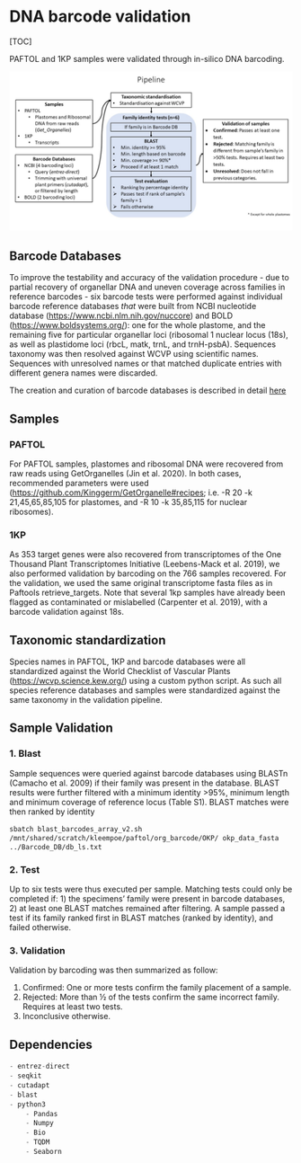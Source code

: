 # DNA barcode validation
[TOC]

PAFTOL and 1KP samples were validated through in-silico DNA barcoding.

![image-20201202113052470](Blast_&_Validation/Barcoding_Validation.jpg)

## Barcode Databases

To improve the testability and accuracy of the validation procedure - due to partial recovery of organellar DNA and uneven coverage across families in reference barcodes - six barcode tests were performed against individual barcode reference databases *that* were built from NCBI nucleotide database (https://www.ncbi.nlm.nih.gov/nuccore) and BOLD (https://www.boldsystems.org/): one for the whole plastome, and the remaining five for particular organellar loci (ribosomal 1 nuclear locus (18s), as well as plastidome loci (rbcL, matk, trnL, and trnH-psbA). Sequences taxonomy was then resolved against WCVP using scientific names. Sequences with unresolved names or that matched duplicate entries with different genera names were discarded.

The creation and curation of barcode databases is described in detail [here](Barcode_Databases/README.md)

## Samples

### PAFTOL

For PAFTOL samples, plastomes and ribosomal DNA were recovered from raw reads using GetOrganelles (Jin et al. 2020). In both cases, recommended parameters were used (https://github.com/Kinggerm/GetOrganelle#recipes; i.e. -R 20 -k 21,45,65,85,105 for plastomes, and -R 10 -k 35,85,115 for nuclear ribosomes).

### 1KP

As 353 target genes were also recovered from transcriptomes of the One Thousand Plant Transcriptomes Initiative (Leebens-Mack et al. 2019), we also performed validation by barcoding on the 766 samples recovered. For the validation, we used the same original transcriptome fasta files as in Paftools retrieve_targets. Note that several 1kp samples have already been flagged as contaminated or mislabelled (Carpenter et al. 2019), with a barcode validation against 18s.

## Taxonomic standardization

Species names in PAFTOL, 1KP and barcode databases were all standardized against the World Checklist of Vascular Plants (https://wcvp.science.kew.org/)  using a custom python script. As such all species reference databases and samples were standardized against the same taxonomy in the validation pipeline.

## Sample Validation
### 1. Blast

Sample sequences were queried against barcode databases using BLASTn (Camacho et al. 2009) if their family was present in the database. BLAST results were further filtered with a minimum identity >95%, minimum length and minimum coverage of reference locus (Table S1). BLAST matches were then ranked by identity

```shell
sbatch blast_barcodes_array_v2.sh /mnt/shared/scratch/kleempoe/paftol/org_barcode/OKP/ okp_data_fasta ../Barcode_DB/db_ls.txt
```

### 2. Test

Up to six tests were thus executed per sample. Matching tests could only be completed if: 1) the specimens’ family were present in barcode databases, 2) at least one BLAST matches remained after filtering. A sample passed a test if its family ranked first in BLAST matches (ranked by identity), and failed otherwise. 

### 3. Validation

Validation by barcoding was then summarized as follow:  

1. Confirmed: One or more tests confirm the family placement of a sample.
2. Rejected: More than ½ of the tests confirm the same incorrect family. Requires at least two tests.
3. Inconclusive otherwise.

## Dependencies

```python
- entrez-direct 
- seqkit
- cutadapt
- blast
- python3
	- Pandas
	- Numpy
	- Bio
	- TQDM
	- Seaborn
```

